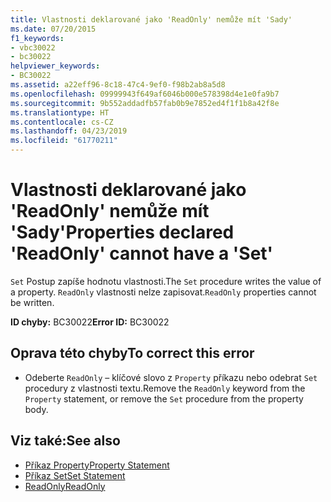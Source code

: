 ```yaml
---
title: Vlastnosti deklarované jako 'ReadOnly' nemůže mít 'Sady'
ms.date: 07/20/2015
f1_keywords:
- vbc30022
- bc30022
helpviewer_keywords:
- BC30022
ms.assetid: a22eff96-8c18-47c4-9ef0-f98b2ab8a5d8
ms.openlocfilehash: 09999943f649af6046b000e578398d4e1e0fa9b7
ms.sourcegitcommit: 9b552addadfb57fab0b9e7852ed4f1f1b8a42f8e
ms.translationtype: HT
ms.contentlocale: cs-CZ
ms.lasthandoff: 04/23/2019
ms.locfileid: "61770211"
---
```

# <a name="properties-declared-readonly-cannot-have-a-set"></a><span data-ttu-id="aaffc-102">Vlastnosti deklarované jako 'ReadOnly' nemůže mít 'Sady'</span><span class="sxs-lookup"><span data-stu-id="aaffc-102">Properties declared 'ReadOnly' cannot have a 'Set'</span></span>
<span data-ttu-id="aaffc-103">`Set` Postup zapíše hodnotu vlastnosti.</span><span class="sxs-lookup"><span data-stu-id="aaffc-103">The `Set` procedure writes the value of a property.</span></span> <span data-ttu-id="aaffc-104">`ReadOnly` vlastnosti nelze zapisovat.</span><span class="sxs-lookup"><span data-stu-id="aaffc-104">`ReadOnly` properties cannot be written.</span></span>  
  
 <span data-ttu-id="aaffc-105">**ID chyby:** BC30022</span><span class="sxs-lookup"><span data-stu-id="aaffc-105">**Error ID:** BC30022</span></span>  
  
## <a name="to-correct-this-error"></a><span data-ttu-id="aaffc-106">Oprava této chyby</span><span class="sxs-lookup"><span data-stu-id="aaffc-106">To correct this error</span></span>  
  
- <span data-ttu-id="aaffc-107">Odeberte `ReadOnly` – klíčové slovo z `Property` příkazu nebo odebrat `Set` procedury z vlastnosti textu.</span><span class="sxs-lookup"><span data-stu-id="aaffc-107">Remove the `ReadOnly` keyword from the `Property` statement, or remove the `Set` procedure from the property body.</span></span>  
  
## <a name="see-also"></a><span data-ttu-id="aaffc-108">Viz také:</span><span class="sxs-lookup"><span data-stu-id="aaffc-108">See also</span></span>

- [<span data-ttu-id="aaffc-109">Příkaz Property</span><span class="sxs-lookup"><span data-stu-id="aaffc-109">Property Statement</span></span>](../../visual-basic/language-reference/statements/property-statement.md)
- [<span data-ttu-id="aaffc-110">Příkaz Set</span><span class="sxs-lookup"><span data-stu-id="aaffc-110">Set Statement</span></span>](../../visual-basic/language-reference/statements/set-statement.md)
- [<span data-ttu-id="aaffc-111">ReadOnly</span><span class="sxs-lookup"><span data-stu-id="aaffc-111">ReadOnly</span></span>](../../visual-basic/language-reference/modifiers/readonly.md)

